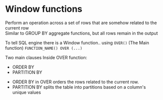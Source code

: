 # Window functions
Perform an operation across a set of rows that are somehow related to the current row  
Similar to GROUP BY aggregate functions, but all rows remain in the output

To tell SQL engine there is a Window function.. using `OVER()` (The Main function)
`FUNCTION_NAME() OVER (...)`

Two main clauses Inside OVER function:
- ORDER BY
- PARTITION BY

* ORDER BY in OVER orders the rows related to the current row.
* PARTITION BY splits the table into partitions based on a column's unique values 
